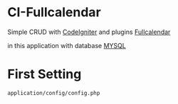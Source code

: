 # CI-Fullcalendar
Simple CRUD with [CodeIgniter](https://codeigniter.com/) and plugins [Fullcalendar](https://fullcalendar.io/)

in this application with database [MYSQL](https://www.mysql.com/)

# First Setting

```bash
application/config/config.php
```
